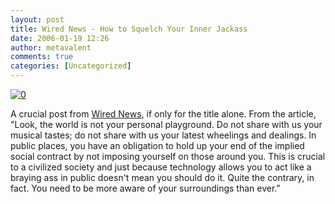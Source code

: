 ```yaml
---
layout: post
title: Wired News - How to Squelch Your Inner Jackass
date: 2006-01-19 12:26
author: metavalent
comments: true
categories: [Uncategorized]
---
```

<!--Lead Photo --><a href="http://www.wired.com/news/columns/0,70041-0.html?tw=wn_tophead_3"><img src="http://awebcamdarkly.com/images/wired.news.logo.gif" border="0" alt="0" /></a><!-- Commentary -->
A crucial post from <a href="http://www.wired.com/news/columns/0,70041-0.html?tw=wn_tophead_3">Wired News</a>, if only for the title alone.  From the article, "Look, the world is not your personal playground. Do not share with us your musical tastes; do not share with us your latest wheelings and dealings. In public places, you have an obligation to hold up your end of the implied social contract by not imposing yourself on those around you. This is crucial to a civilized society and just because technology allows you to act like a braying ass in public doesn't mean you should do it. Quite the contrary, in fact. You need to be more aware of your surroundings than ever."
